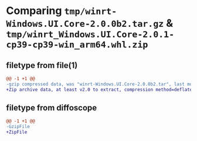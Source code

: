 # Comparing `tmp/winrt-Windows.UI.Core-2.0.0b2.tar.gz` & `tmp/winrt_Windows.UI.Core-2.0.1-cp39-cp39-win_arm64.whl.zip`

## filetype from file(1)

```diff
@@ -1 +1 @@
-gzip compressed data, was "winrt-Windows.UI.Core-2.0.0b2.tar", last modified: Sat Dec  2 18:26:35 2023, max compression
+Zip archive data, at least v2.0 to extract, compression method=deflate
```

## filetype from diffoscope

```diff
@@ -1 +1 @@
-GzipFile
+ZipFile
```

